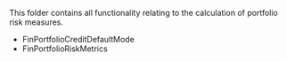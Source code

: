 This folder contains all functionality relating to the calculation of portfolio risk measures.
* FinPortfolioCreditDefaultMode
* FinPortfolioRiskMetrics
